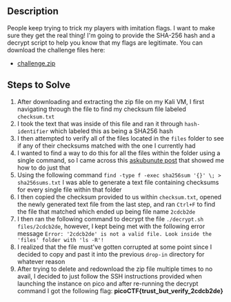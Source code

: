 ## Description
People keep trying to trick my players with imitation flags. I want to make sure they get the real thing! I'm going to provide the SHA-256 hash and a decrypt script to help you know that my flags are legitimate. You can download the challenge files here:
- [challenge.zip](https://artifacts.picoctf.net/c_rhea/22/challenge.zip)

## Steps to Solve
1. After downloading and extracting the zip file on my Kali VM, I first navigating through the file to find my checksum file labeled `checksum.txt`
2. I took the text that was inside of this file and ran it through `hash-identifier` which labeled this as being a SHA256 hash
3. I then attempted to verify all of the files located in the `files` folder to see if any of their checksums matched with the one I currently had
4. I wanted to find a way to do this for all the files within the folder using a single command, so I came across this [askubunute post](https://askubuntu.com/questions/907953/how-can-i-recursively-list-md5sum-of-all-the-files-in-a-directory-and-its-subdir) that showed me how to do just that
5. Using the following command `find -type f -exec sha256sum '{}' \; > sha256sums.txt` I was able to generate a text file containing checksums for every single file within that folder
6. I then copied the checksum provided to us within `checksum.txt`, opened the newly generated text file from the last step, and ran `Ctrl+F` to find the file that matched which ended up being file name `2cdcb2de`
7. I then ran the following command to decrypt the file `./decrypt.sh files/2cdcb2de`, however, I kept being met with the following error message `Error: '2cdcb2de' is not a valid file. Look inside the 'files' folder with 'ls -R'!`
8. I realized that the file must've gotten corrupted at some point since I decided to copy and past it into the previous `drop-in` directory for whatever reason
9. After trying to delete and redownload the zip file multiple times to no avail, I decided to just follow the SSH instructions provided when launching the instance on pico and after re-running the decrypt command I got the following flag: **picoCTF{trust_but_verify_2cdcb2de}**